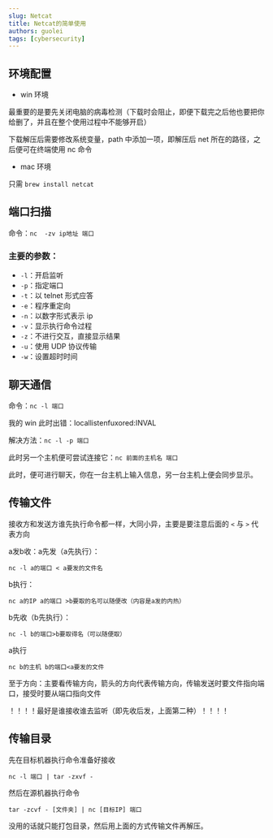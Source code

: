 ```yaml
---
slug: Netcat
title: Netcat的简单使用
authors: guolei
tags: [cybersecurity]
---
```


## 环境配置

- win 环境

最重要的是要先关闭电脑的病毒检测（下载时会阻止，即便下载完之后他也要把你给删了，并且在整个使用过程中不能够开启）

下载解压后需要修改系统变量，path 中添加一项，即解压后 net 所在的路径，之后便可在终端使用 nc 命令

- mac 环境

只需 `brew install netcat`

## 端口扫描

命令：`nc  -zv ip地址 端口`

### 主要的参数：

- `-l`：开启监听
- `-p`：指定端口
- `-t`：以 telnet 形式应答
- `-e`：程序重定向
- `-n`：以数字形式表示 ip
- `-v`：显示执行命令过程
- `-z`：不进行交互，直接显示结果
- `-u`：使用 UDP 协议传输
- `-w`：设置超时时间

## 聊天通信

命令：`nc -l 端口`

我的 win 此时出错：locallistenfuxored:INVAL

解决方法：`nc -l -p 端口`

此时另一个主机便可尝试连接它：`nc 前面的主机名 端口`

此时，便可进行聊天，你在一台主机上输入信息，另一台主机上便会同步显示。

## 传输文件

接收方和发送方谁先执行命令都一样，大同小异，主要是要注意后面的 `<` 与 `>` 代表方向

a发b收：a先发（a先执行）：

`nc -l a的端口 < a要发的文件名`

b执行：

`nc a的IP a的端口 >b要取的名可以随便改（内容是a发的内热）`

b先收（b先执行）：

`nc -l b的端口>b要取得名（可以随便取）`

a执行

`nc b的主机 b的端口<a要发的文件`

至于方向：主要看传输方向，箭头的方向代表传输方向，传输发送时要文件指向端口，接受时要从端口指向文件

！！！！最好是谁接收谁去监听（即先收后发，上面第二种）！！！！

## 传输目录

先在目标机器执行命令准备好接收

`nc -l 端口 | tar -zxvf -`

然后在源机器执行命令

`tar -zcvf - [文件夹] | nc [目标IP] 端口`

没用的话就只能打包目录，然后用上面的方式传输文件再解压。